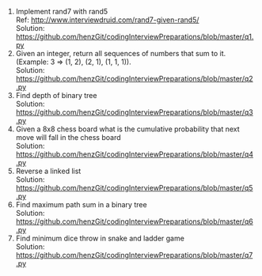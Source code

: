 1. Implement rand7 with rand5
   <br>
   Ref: http://www.interviewdruid.com/rand7-given-rand5/
   <br>
   Solution: https://github.com/henzGit/codingInterviewPreparations/blob/master/q1.py
2. Given an integer, return all sequences of numbers that sum to it. (Example: 3 => (1, 2), (2, 1), (1, 1, 1)).
   <br>
   Solution: https://github.com/henzGit/codingInterviewPreparations/blob/master/q2.py
3. Find depth of binary tree
   <br>
   Solution: https://github.com/henzGit/codingInterviewPreparations/blob/master/q3.py
4. Given a 8x8 chess board what is the cumulative probability that next move will fall in the chess board
   <br>
   Solution: https://github.com/henzGit/codingInterviewPreparations/blob/master/q4.py
5. Reverse a linked list
   <br>
   Solution: https://github.com/henzGit/codingInterviewPreparations/blob/master/q5.py
6. Find maximum path sum in a binary tree
   <br>
   Solution: https://github.com/henzGit/codingInterviewPreparations/blob/master/q6.py
6. Find minimum dice throw in snake and ladder game
   <br>
   Solution: https://github.com/henzGit/codingInterviewPreparations/blob/master/q7.py
